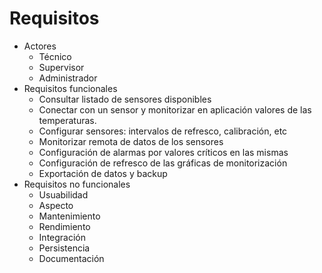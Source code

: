 # Requisitos

- Actores
    - Técnico
    - Supervisor
    - Administrador
- Requisitos funcionales
    - Consultar listado de sensores disponibles
    - Conectar con un sensor y monitorizar en aplicación valores de las temperaturas.
    - Configurar sensores: intervalos de refresco, calibración, etc
    - Monitorizar remota de datos de los sensores
    - Configuración de alarmas por valores críticos en las mismas
    - Configuración de refresco de las gráficas de monitorización
    - Exportación de datos y backup
- Requisitos no funcionales
    - Usuabilidad
    - Aspecto
    - Mantenimiento
    - Rendimiento
    - Integración
    - Persistencia
    - Documentación